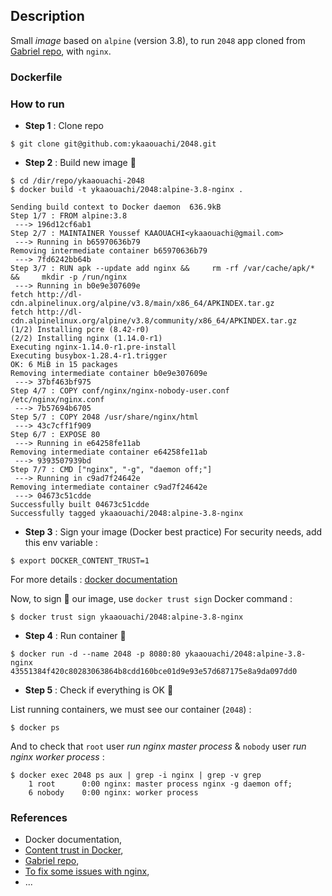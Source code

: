 ## Description

Small *image* based on `alpine` (version 3.8), to run `2048` app cloned from [Gabriel repo](https://github.com/gabrielecirulli/2048), with `nginx`.

### Dockerfile



### How to run

* **Step 1** : Clone repo

```
$ git clone git@github.com:ykaaouachi/2048.git
```

* **Step 2** : Build new image :construction:

```
$ cd /dir/repo/ykaaouachi-2048
$ docker build -t ykaaouachi/2048:alpine-3.8-nginx .

Sending build context to Docker daemon  636.9kB
Step 1/7 : FROM alpine:3.8
 ---> 196d12cf6ab1
Step 2/7 : MAINTAINER Youssef KAAOUACHI<ykaaouachi@gmail.com>
 ---> Running in b65970636b79
Removing intermediate container b65970636b79
 ---> 7fd6242bb64b
Step 3/7 : RUN apk --update add nginx &&     rm -rf /var/cache/apk/* &&     mkdir -p /run/nginx
 ---> Running in b0e9e307609e
fetch http://dl-cdn.alpinelinux.org/alpine/v3.8/main/x86_64/APKINDEX.tar.gz
fetch http://dl-cdn.alpinelinux.org/alpine/v3.8/community/x86_64/APKINDEX.tar.gz
(1/2) Installing pcre (8.42-r0)
(2/2) Installing nginx (1.14.0-r1)
Executing nginx-1.14.0-r1.pre-install
Executing busybox-1.28.4-r1.trigger
OK: 6 MiB in 15 packages
Removing intermediate container b0e9e307609e
 ---> 37bf463bf975
Step 4/7 : COPY conf/nginx/nginx-nobody-user.conf /etc/nginx/nginx.conf
 ---> 7b57694b6705
Step 5/7 : COPY 2048 /usr/share/nginx/html
 ---> 43c7cff1f909
Step 6/7 : EXPOSE 80
 ---> Running in e64258fe11ab
Removing intermediate container e64258fe11ab
 ---> 9393507939bd
Step 7/7 : CMD ["nginx", "-g", "daemon off;"]
 ---> Running in c9ad7f24642e
Removing intermediate container c9ad7f24642e
 ---> 04673c51cdde
Successfully built 04673c51cdde
Successfully tagged ykaaouachi/2048:alpine-3.8-nginx
```

* **Step 3** : Sign your image (Docker best practice)
For security needs, add this env variable :
```
$ export DOCKER_CONTENT_TRUST=1
```
For more details : [docker documentation](https://docs.docker.com/engine/security/trust/content_trust/)

Now, to sign :bookmark_tabs: our image, use `docker trust sign` Docker command :
```
$ docker trust sign ykaaouachi/2048:alpine-3.8-nginx
```


* **Step 4** : Run container :rocket:
```
$ docker run -d --name 2048 -p 8080:80 ykaaouachi/2048:alpine-3.8-nginx
43551384f420c80283063864b8cdd160bce01d9e93e57d687175e8a9da097dd0
```

* **Step 5** : Check if everything is OK :vertical_traffic_light:

List running containers, we must see our container (`2048`) : 
```
$ docker ps 
```

And to check that `root` user *run nginx master process* & `nobody` user *run nginx worker process* : 
```
$ docker exec 2048 ps aux | grep -i nginx | grep -v grep
    1 root      0:00 nginx: master process nginx -g daemon off;
    6 nobody    0:00 nginx: worker process
```

### References

* Docker documentation, 
* [Content trust in Docker](https://docs.docker.com/v17.09/engine/security/trust/content_trust/),
* [Gabriel repo](https://github.com/gabrielecirulli/2048),
* [To fix some issues with nginx](https://superuser.com),
* ...


